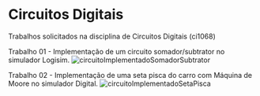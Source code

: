 # Circuitos Digitais
Trabalhos solicitados na disciplina de Circuitos Digitais (ci1068)

Trabalho 01 - Implementação de um circuito somador/subtrator no simulador Logisim.
![circuitoImplementadoSomadorSubtrator](https://github.com/JulianaZambon/circuitos-digitais/assets/64793722/70601a2e-61e5-46f5-88fa-e97bdf996843)

Trabalho 02 - Implementação de uma seta pisca do carro com Máquina de Moore no simulador Digital.
![circuitoImplementadoSetaPisca](https://github.com/JulianaZambon/circuitos-digitais/assets/64793722/6e5d1d47-c7e6-438e-8deb-2d83c07cded6)
